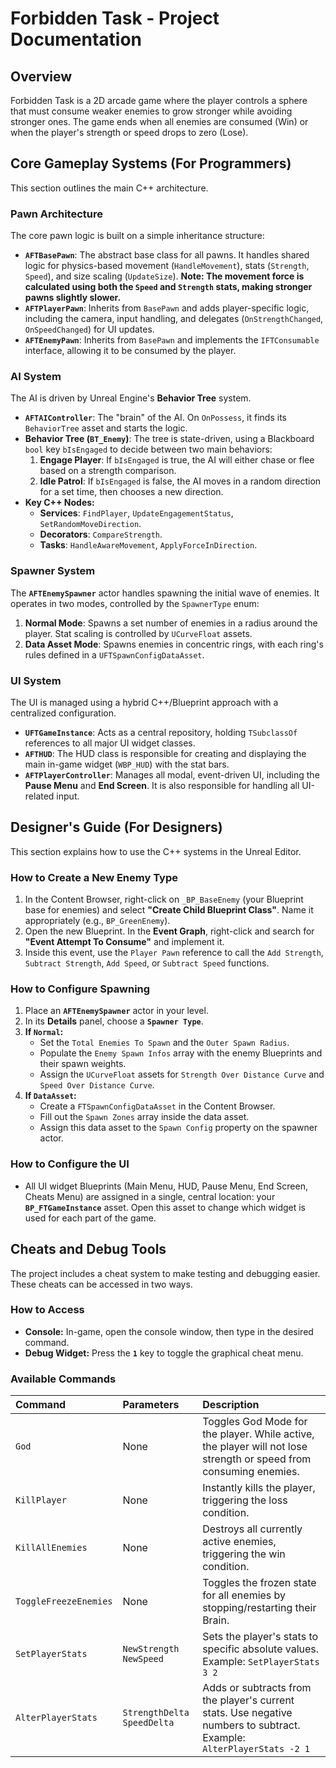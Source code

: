 # Forbidden Task - Project Documentation

## Overview

Forbidden Task is a 2D arcade game where the player controls a sphere that must consume weaker enemies to grow stronger while avoiding stronger ones. The game ends when all enemies are consumed (Win) or when the player's strength or speed drops to zero (Lose).

## Core Gameplay Systems (For Programmers)

This section outlines the main C++ architecture.

### Pawn Architecture

The core pawn logic is built on a simple inheritance structure:
* **`AFTBasePawn`**: The abstract base class for all pawns. It handles shared logic for physics-based movement (`HandleMovement`), stats (`Strength`, `Speed`), and size scaling (`UpdateSize`). **Note: The movement force is calculated using both the `Speed` and `Strength` stats, making stronger pawns slightly slower.**
* **`AFTPlayerPawn`**: Inherits from `BasePawn` and adds player-specific logic, including the camera, input handling, and delegates (`OnStrengthChanged`, `OnSpeedChanged`) for UI updates.
* **`AFTEnemyPawn`**: Inherits from `BasePawn` and implements the `IFTConsumable` interface, allowing it to be consumed by the player.

### AI System

The AI is driven by Unreal Engine's **Behavior Tree** system.
* **`AFTAIController`**: The "brain" of the AI. On `OnPossess`, it finds its `BehaviorTree` asset and starts the logic.
* **Behavior Tree (`BT_Enemy`)**: The tree is state-driven, using a Blackboard `bool` key `bIsEngaged` to decide between two main behaviors:
    1.  **Engage Player**: If `bIsEngaged` is true, the AI will either chase or flee based on a strength comparison.
    2.  **Idle Patrol**: If `bIsEngaged` is false, the AI moves in a random direction for a set time, then chooses a new direction.
* **Key C++ Nodes:**
    * **Services**: `FindPlayer`, `UpdateEngagementStatus`, `SetRandomMoveDirection`.
    * **Decorators**: `CompareStrength`.
    * **Tasks**: `HandleAwareMovement`, `ApplyForceInDirection`.

### Spawner System

The **`AFTEnemySpawner`** actor handles spawning the initial wave of enemies. It operates in two modes, controlled by the `SpawnerType` enum:
1.  **Normal Mode**: Spawns a set number of enemies in a radius around the player. Stat scaling is controlled by `UCurveFloat` assets.
2.  **Data Asset Mode**: Spawns enemies in concentric rings, with each ring's rules defined in a `UFTSpawnConfigDataAsset`.

### UI System

The UI is managed using a hybrid C++/Blueprint approach with a centralized configuration.
* **`UFTGameInstance`**: Acts as a central repository, holding `TSubclassOf` references to all major UI widget classes.
* **`AFTHUD`**: The HUD class is responsible for creating and displaying the main in-game widget (`WBP_HUD`) with the stat bars.
* **`AFTPlayerController`**: Manages all modal, event-driven UI, including the **Pause Menu** and **End Screen**. It is also responsible for handling all UI-related input.

## Designer's Guide (For Designers)

This section explains how to use the C++ systems in the Unreal Editor.

### How to Create a New Enemy Type

1.  In the Content Browser, right-click on `_BP_BaseEnemy` (your Blueprint base for enemies) and select **"Create Child Blueprint Class"**. Name it appropriately (e.g., `BP_GreenEnemy`).
2.  Open the new Blueprint. In the **Event Graph**, right-click and search for **"Event Attempt To Consume"** and implement it.
3.  Inside this event, use the `Player Pawn` reference to call the `Add Strength`, `Subtract Strength`, `Add Speed`, or `Subtract Speed` functions.

### How to Configure Spawning

1.  Place an **`AFTEnemySpawner`** actor in your level.
2.  In its **Details** panel, choose a **`Spawner Type`**.
3.  **If `Normal`:**
    * Set the `Total Enemies To Spawn` and the `Outer Spawn Radius`.
    * Populate the `Enemy Spawn Infos` array with the enemy Blueprints and their spawn weights.
    * Assign the `UCurveFloat` assets for `Strength Over Distance Curve` and `Speed Over Distance Curve`.
4.  **If `DataAsset`:**
    * Create a `FTSpawnConfigDataAsset` in the Content Browser.
    * Fill out the `Spawn Zones` array inside the data asset.
    * Assign this data asset to the `Spawn Config` property on the spawner actor.

### How to Configure the UI

* All UI widget Blueprints (Main Menu, HUD, Pause Menu, End Screen, Cheats Menu) are assigned in a single, central location: your **`BP_FTGameInstance`** asset. Open this asset to change which widget is used for each part of the game.

## Cheats and Debug Tools

The project includes a cheat system to make testing and debugging easier. These cheats can be accessed in two ways.

### How to Access

* **Console:** In-game, open the console window, then type in the desired command.
* **Debug Widget:** Press the **`1`** key to toggle the graphical cheat menu.

### Available Commands

| Command | Parameters | Description |
| :--- | :--- | :--- |
| `God` | None | Toggles God Mode for the player. While active, the player will not lose strength or speed from consuming enemies. |
| `KillPlayer` | None | Instantly kills the player, triggering the loss condition. |
| `KillAllEnemies` | None | Destroys all currently active enemies, triggering the win condition. |
| `ToggleFreezeEnemies`| None | Toggles the frozen state for all enemies by stopping/restarting their Brain. |
| `SetPlayerStats` | `NewStrength` `NewSpeed` | Sets the player's stats to specific absolute values. Example: `SetPlayerStats 3 2` |
| `AlterPlayerStats` | `StrengthDelta` `SpeedDelta`| Adds or subtracts from the player's current stats. Use negative numbers to subtract. Example: `AlterPlayerStats -2 1` |
